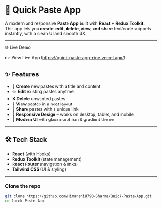 # 🚀 Quick Paste App

A modern and responsive **Paste App** built with **React + Redux Toolkit**.  
This app lets you **create, edit, delete, view, and share** text/code snippets instantly, with a clean UI and smooth UX.

---
🌐 Live Demo

👉 View Live App (https://quick-paste-app-nine.vercel.app/)

## ✨ Features

- 📝 **Create** new pastes with a title and content  
- ✏️ **Edit** existing pastes anytime  
- ❌ **Delete** unwanted pastes  
- 👀 **View** pastes in a neat layout  
- 🔗 **Share** pastes with a unique link  
- 📱 **Responsive Design** – works on desktop, tablet, and mobile  
- 🎨 **Modern UI** with glassmorphism & gradient theme  

---

## 🛠️ Tech Stack

- **React** (with Hooks)  
- **Redux Toolkit** (state management)  
- **React Router** (navigation & links)  
- **Tailwind CSS** (UI & styling)  

---
### Clone the repo
```bash
git clone https://github.com/Himanshi8790-Sharma/Quick-Paste-App.git
cd Quick-Paste-App

